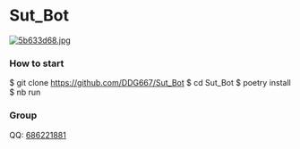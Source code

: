 # Sut_Bot

[![5b633d68.jpg](https://i.postimg.cc/mrPbmHCN/5b633d68.jpg)](https://postimg.cc/4KTkdn8m)

### How to start

$ git clone https://github.com/DDG667/Sut_Bot
$ cd Sut_Bot
$ poetry install
$ nb run

### Group

QQ: [686221881](https://jq.qq.com/?_wv=1027&k=V0mhDwaV)
